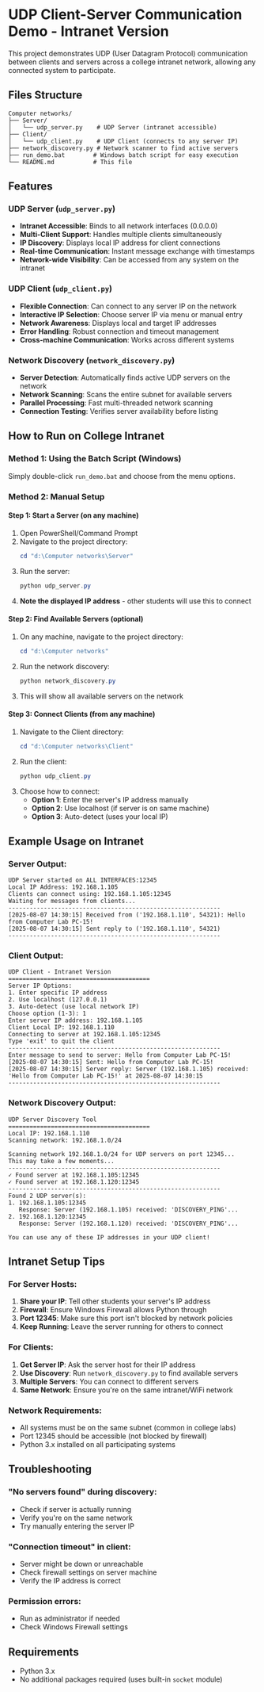 # UDP Client-Server Communication Demo - Intranet Version

This project demonstrates UDP (User Datagram Protocol) communication between clients and servers across a college intranet network, allowing any connected system to participate.

## Files Structure
```
Computer networks/
├── Server/
│   └── udp_server.py    # UDP Server (intranet accessible)
├── Client/
│   └── udp_client.py    # UDP Client (connects to any server IP)
├── network_discovery.py # Network scanner to find active servers
├── run_demo.bat        # Windows batch script for easy execution
└── README.md           # This file
```

## Features

### UDP Server (`udp_server.py`)
- **Intranet Accessible**: Binds to all network interfaces (0.0.0.0)
- **Multi-Client Support**: Handles multiple clients simultaneously
- **IP Discovery**: Displays local IP address for client connections
- **Real-time Communication**: Instant message exchange with timestamps
- **Network-wide Visibility**: Can be accessed from any system on the intranet

### UDP Client (`udp_client.py`)
- **Flexible Connection**: Can connect to any server IP on the network
- **Interactive IP Selection**: Choose server IP via menu or manual entry
- **Network Awareness**: Displays local and target IP addresses
- **Error Handling**: Robust connection and timeout management
- **Cross-machine Communication**: Works across different systems

### Network Discovery (`network_discovery.py`)
- **Server Detection**: Automatically finds active UDP servers on the network
- **Network Scanning**: Scans the entire subnet for available servers
- **Parallel Processing**: Fast multi-threaded network scanning
- **Connection Testing**: Verifies server availability before listing

## How to Run on College Intranet

### Method 1: Using the Batch Script (Windows)
Simply double-click `run_demo.bat` and choose from the menu options.

### Method 2: Manual Setup

#### Step 1: Start a Server (on any machine)
1. Open PowerShell/Command Prompt
2. Navigate to the project directory:
   ```powershell
   cd "d:\Computer networks\Server"
   ```
3. Run the server:
   ```powershell
   python udp_server.py
   ```
4. **Note the displayed IP address** - other students will use this to connect

#### Step 2: Find Available Servers (optional)
1. On any machine, navigate to the project directory:
   ```powershell
   cd "d:\Computer networks"
   ```
2. Run the network discovery:
   ```powershell
   python network_discovery.py
   ```
3. This will show all available servers on the network

#### Step 3: Connect Clients (from any machine)
1. Navigate to the Client directory:
   ```powershell
   cd "d:\Computer networks\Client"
   ```
2. Run the client:
   ```powershell
   python udp_client.py
   ```
3. Choose how to connect:
   - **Option 1**: Enter the server's IP address manually
   - **Option 2**: Use localhost (if server is on same machine)
   - **Option 3**: Auto-detect (uses your local IP)

## Example Usage on Intranet

### Server Output:
```
UDP Server started on ALL INTERFACES:12345
Local IP Address: 192.168.1.105
Clients can connect using: 192.168.1.105:12345
Waiting for messages from clients...
------------------------------------------------------------
[2025-08-07 14:30:15] Received from ('192.168.1.110', 54321): Hello from Computer Lab PC-15!
[2025-08-07 14:30:15] Sent reply to ('192.168.1.110', 54321)
------------------------------------------------------------
```

### Client Output:
```
UDP Client - Intranet Version
========================================
Server IP Options:
1. Enter specific IP address
2. Use localhost (127.0.0.1)
3. Auto-detect (use local network IP)
Choose option (1-3): 1
Enter server IP address: 192.168.1.105
Client Local IP: 192.168.1.110
Connecting to server at 192.168.1.105:12345
Type 'exit' to quit the client
------------------------------------------------------------
Enter message to send to server: Hello from Computer Lab PC-15!
[2025-08-07 14:30:15] Sent: Hello from Computer Lab PC-15!
[2025-08-07 14:30:15] Server reply: Server (192.168.1.105) received: 'Hello from Computer Lab PC-15!' at 2025-08-07 14:30:15
------------------------------------------------------------
```

### Network Discovery Output:
```
UDP Server Discovery Tool
========================================
Local IP: 192.168.1.110
Scanning network: 192.168.1.0/24

Scanning network 192.168.1.0/24 for UDP servers on port 12345...
This may take a few moments...
------------------------------------------------------------
✓ Found server at 192.168.1.105:12345
✓ Found server at 192.168.1.120:12345
------------------------------------------------------------
Found 2 UDP server(s):
1. 192.168.1.105:12345
   Response: Server (192.168.1.105) received: 'DISCOVERY_PING'...
2. 192.168.1.120:12345
   Response: Server (192.168.1.120) received: 'DISCOVERY_PING'...

You can use any of these IP addresses in your UDP client!
```

## Intranet Setup Tips

### For Server Hosts:
1. **Share your IP**: Tell other students your server's IP address
2. **Firewall**: Ensure Windows Firewall allows Python through
3. **Port 12345**: Make sure this port isn't blocked by network policies
4. **Keep Running**: Leave the server running for others to connect

### For Clients:
1. **Get Server IP**: Ask the server host for their IP address
2. **Use Discovery**: Run `network_discovery.py` to find available servers
3. **Multiple Servers**: You can connect to different servers
4. **Same Network**: Ensure you're on the same intranet/WiFi network

### Network Requirements:
- All systems must be on the same subnet (common in college labs)
- Port 12345 should be accessible (not blocked by firewall)
- Python 3.x installed on all participating systems

## Troubleshooting

### "No servers found" during discovery:
- Check if server is actually running
- Verify you're on the same network
- Try manually entering the server IP

### "Connection timeout" in client:
- Server might be down or unreachable
- Check firewall settings on server machine
- Verify the IP address is correct

### Permission errors:
- Run as administrator if needed
- Check Windows Firewall settings

## Requirements

- Python 3.x
- No additional packages required (uses built-in `socket` module)
